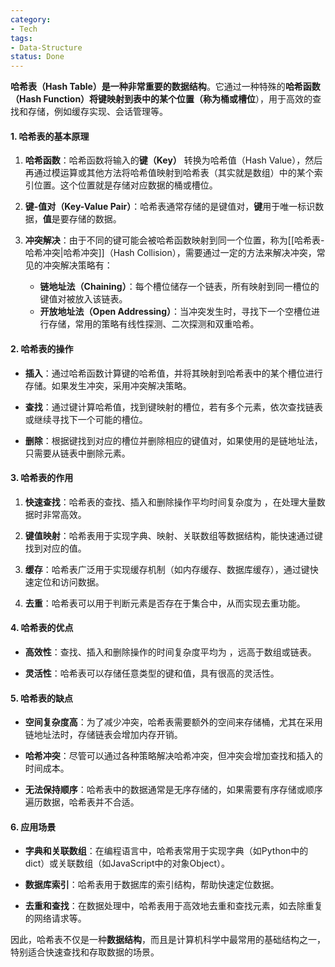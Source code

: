 ```yaml
---
category:
- Tech
tags:
- Data-Structure
status: Done
---
```




**哈希表（Hash Table）是一种非常重要的数据结构**。它通过一种特殊的**哈希函数（Hash Function）将键映射到表中的某个位置（称为桶或槽位**），用于高效的查找和存储，例如缓存实现、会话管理等。

#### 1. 哈希表的基本原理

1. **哈希函数**：哈希函数将输入的**键（Key）** 转换为哈希值（Hash Value），然后再通过模运算或其他方法将哈希值映射到哈希表（其实就是数组）中的某个索引位置。这个位置就是存储对应数据的桶或槽位。

2. **键-值对（Key-Value Pair）**：哈希表通常存储的是键值对，**键**用于唯一标识数据，**值**是要存储的数据。

3. **冲突解决**：由于不同的键可能会被哈希函数映射到同一个位置，称为[[哈希表-哈希冲突|哈希冲突]]（Hash Collision），需要通过一定的方法来解决冲突，常见的冲突解决策略有：

      - **链地址法（Chaining）**：每个槽位储存一个链表，所有映射到同一槽位的键值对被放入该链表。
      - **开放地址法（Open Addressing）**：当冲突发生时，寻找下一个空槽位进行存储，常用的策略有线性探测、二次探测和双重哈希。

#### 2. 哈希表的操作

- **插入**：通过哈希函数计算键的哈希值，并将其映射到哈希表中的某个槽位进行存储。如果发生冲突，采用冲突解决策略。

- **查找**：通过键计算哈希值，找到键映射的槽位，若有多个元素，依次查找链表或继续寻找下一个可能的槽位。

- **删除**：根据键找到对应的槽位并删除相应的键值对，如果使用的是链地址法，只需要从链表中删除元素。

#### 3. 哈希表的作用

1. **快速查找**：哈希表的查找、插入和删除操作平均时间复杂度为 ，在处理大量数据时非常高效。

2. **键值映射**：哈希表用于实现字典、映射、关联数组等数据结构，能快速通过键找到对应的值。

3. **缓存**：哈希表广泛用于实现缓存机制（如内存缓存、数据库缓存），通过键快速定位和访问数据。

4. **去重**：哈希表可以用于判断元素是否存在于集合中，从而实现去重功能。

#### 4. 哈希表的优点

- **高效性**：查找、插入和删除操作的时间复杂度平均为 ，远高于数组或链表。

- **灵活性**：哈希表可以存储任意类型的键和值，具有很高的灵活性。

#### 5. 哈希表的缺点

- **空间复杂度高**：为了减少冲突，哈希表需要额外的空间来存储桶，尤其在采用链地址法时，存储链表会增加内存开销。

- **哈希冲突**：尽管可以通过各种策略解决哈希冲突，但冲突会增加查找和插入的时间成本。

- **无法保持顺序**：哈希表中的数据通常是无序存储的，如果需要有序存储或顺序遍历数据，哈希表并不合适。

#### 6. 应用场景

- **字典和关联数组**：在编程语言中，哈希表常用于实现字典（如Python中的dict）或关联数组（如JavaScript中的对象Object）。

- **数据库索引**：哈希表用于数据库的索引结构，帮助快速定位数据。

- **去重和查找**：在数据处理中，哈希表用于高效地去重和查找元素，如去除重复的网络请求等。

因此，哈希表不仅是一种**数据结构**，而且是计算机科学中最常用的基础结构之一，特别适合快速查找和存取数据的场景。